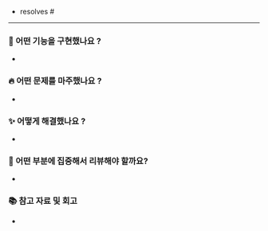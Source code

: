 <!-- 제목: [BE/FE/All] (기능 등) -->
<!-- resolves #에는 발행한 이슈 번호를 기입해주세요 -->

- resolves #

---

### 🚀 어떤 기능을 구현했나요 ?
-

### 🔥 어떤 문제를 마주했나요 ?
-

### ✨ 어떻게 해결했나요 ?
- 

### 📝 어떤 부분에 집중해서 리뷰해야 할까요?
- 

### 📚 참고 자료 및 회고 
<!--참고 자료(ref) 링크 및 스크린샷, 구현 과정에 대한 회고-->
-
